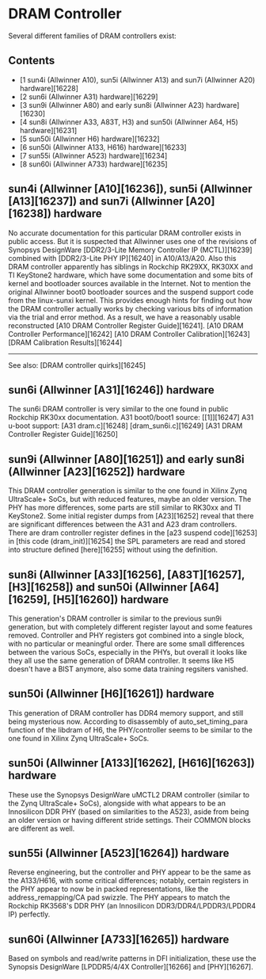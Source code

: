 # DRAM Controller
Several different families of DRAM controllers exist: 
## Contents
  * [1 sun4i (Allwinner A10), sun5i (Allwinner A13) and sun7i (Allwinner A20) hardware][16228]
  * [2 sun6i (Allwinner A31) hardware][16229]
  * [3 sun9i (Allwinner A80) and early sun8i (Allwinner A23) hardware][16230]
  * [4 sun8i (Allwinner A33, A83T, H3) and sun50i (Allwinner A64, H5) hardware][16231]
  * [5 sun50i (Allwinner H6) hardware][16232]
  * [6 sun50i (Allwinner A133, H616) hardware][16233]
  * [7 sun55i (Allwinner A523) hardware][16234]
  * [8 sun60i (Allwinner A733) hardware][16235]

## sun4i (Allwinner [A10][16236]), sun5i (Allwinner [A13][16237]) and sun7i (Allwinner [A20][16238]) hardware
No accurate documentation for this particular DRAM controller exists in public access. But it is suspected that Allwinner uses one of the revisions of Synopsys DesignWare [DDR2/3-Lite Memory Controller IP (MCTL)][16239] combined with [DDR2/3-Lite PHY IP][16240] in A10/A13/A20. Also this DRAM controller apparently has siblings in Rockchip RK29XX, RK30XX and TI KeyStone2 hardware, which have some documentation and some bits of kernel and bootloader sources available in the Internet. Not to mention the original Allwinner boot0 bootloader sources and the suspend support code from the linux-sunxi kernel. This provides enough hints for finding out how the DRAM controller actually works by checking various bits of information via the trial and error method. 
As a result, we have a reasonably usable reconstructed [A10 DRAM Controller Register Guide][16241]. 
[A10 DRAM Controller Performance][16242]
[A10 DRAM Controller Calibration][16243]
[DRAM Calibration Results][16244]
* * *
See also: [DRAM controller quirks][16245]
## sun6i (Allwinner [A31][16246]) hardware
The sun6i DRAM controller is very similar to the one found in public Rockchip RK30xx documentation. 
A31 boot0/boot1 source: [[1]][16247]
A31 u-boot support: [A31 dram.c][16248] [dram_sun6i.c][16249]
[A31 DRAM Controller Register Guide][16250]
## sun9i (Allwinner [A80][16251]) and early sun8i (Allwinner [A23][16252]) hardware
This DRAM controller generation is similar to the one found in Xilinx Zynq UltraScale+ SoCs, but with reduced features, maybe an older version. The PHY has more differences, some parts are still similar to RK30xx and TI KeyStone2. 
Some initial register dumps from [A23][16252] reveal that there are significant differences between the A31 and A23 dram controllers. There are dram controller register defines in the [a23 suspend code][16253] in [this code (dram_init)][16254] the SPL parameters are read and stored into structure defined [here][16255] without using the definition. 
## sun8i (Allwinner [A33][16256], [A83T][16257], [H3][16258]) and sun50i (Allwinner [A64][16259], [H5][16260]) hardware
This generation's DRAM controller is similar to the previous sun9i generation, but with completely different register layout and some features removed. Controller and PHY registers got combined into a single block, with no particular or meaningful order. 
There are some small differences between the various SoCs, especially in the PHYs, but overall it looks like they all use the same generation of DRAM controller. It seems like H5 doesn't have a BIST anymore, also some data training regsiters vanished. 
## sun50i (Allwinner [H6][16261]) hardware
This generation of DRAM controller has DDR4 memory support, and still being mysterious now. 
According to disassembly of auto_set_timing_para function of the libdram of H6, the PHY/controller seems to be similar to the one found in Xilinx Zynq UltraScale+ SoCs. 
## sun50i (Allwinner [A133][16262], [H616][16263]) hardware
These use the Synopsys DesignWare uMCTL2 DRAM controller (similar to the Zynq UltraScale+ SoCs), alongside with what appears to be an Innosilicon DDR PHY (based on similarities to the A523), aside from being an older version or having different stride settings. Their COMMON blocks are different as well. 
## sun55i (Allwinner [A523][16264]) hardware
Reverse engineering, but the controller and PHY appear to be the same as the A133/H616, with some critical differences; notably, certain registers in the PHY appear to now be in packed representations, like the address_remapping/CA pad swizzle. The PHY appears to match the Rockchip RK3568's DDR PHY (an Innosilicon DDR3/DDR4/LPDDR3/LPDDR4 IP) perfectly. 
## sun60i (Allwinner [A733][16265]) hardware
Based on symbols and read/write patterns in DFI initialization, these use the Synopsis DesignWare [LPDDR5/4/4X Controller][16266] and [PHY][16267].

